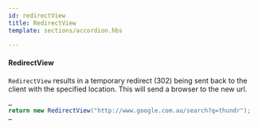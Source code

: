 ```yaml
---
id: redirectView
title: RedirectView
template: sections/accordion.hbs

---
```


#### RedirectView


`RedirectView` results in a temporary redirect (302) being sent back to the client with the specified location. This will send a browser to the new url.

```java
…
return new RedirectView("http://www.google.com.au/search?q=thundr");
…
```